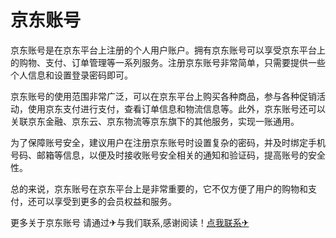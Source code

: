 # 京东账号

京东账号是在京东平台上注册的个人用户账户。拥有京东账号可以享受京东平台上的购物、支付、订单管理等一系列服务。注册京东账号非常简单，只需要提供一些个人信息和设置登录密码即可。

京东账号的使用范围非常广泛，可以在京东平台上购买各种商品，参与各种促销活动，使用京东支付进行支付，查看订单信息和物流信息等。此外，京东账号还可以关联京东金融、京东云、京东物流等京东旗下的其他服务，实现一账通用。

为了保障账号安全，建议用户在注册京东账号时设置复杂的密码，并及时绑定手机号码、邮箱等信息，以便及时接收账号安全相关的通知和验证码，提高账号的安全性。

总的来说，京东账号在京东平台上是非常重要的，它不仅方便了用户的购物和支付，还可以享受到更多的会员权益和服务。

更多关于京东账号 请通过✈与我们联系,感谢阅读！[点我联系✈](https://bbs.G208.com)